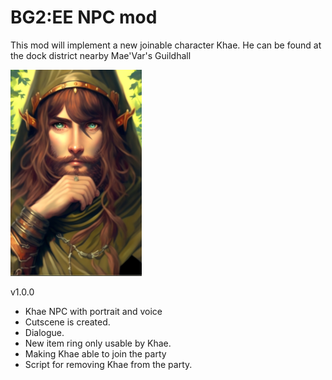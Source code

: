 # BG2:EE NPC mod

This mod will implement a new joinable character Khae. He can be found at the dock district nearby Mae'Var's Guildhall

![alt text](https://github.com/Ifnir/khaenpc/blob/main/portraits/68920L.bmp?raw=true)

v1.0.0

- Khae NPC with portrait and voice
- Cutscene is created.
- Dialogue.
- New item ring only usable by Khae.
- Making Khae able to join the party
- Script for removing Khae from the party.

